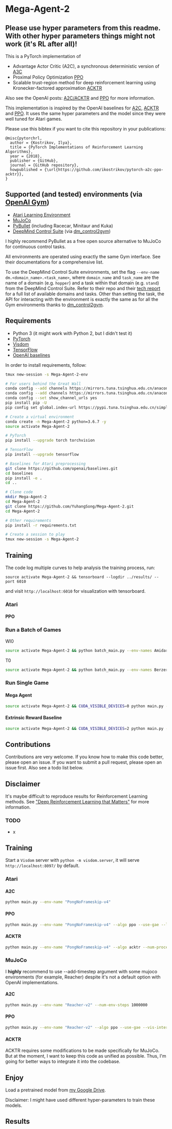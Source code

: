 # Mega-Agent-2

## Please use hyper parameters from this readme. With other hyper parameters things might not work (it's RL after all)!

This is a PyTorch implementation of
* Advantage Actor Critic (A2C), a synchronous deterministic version of [A3C](https://arxiv.org/pdf/1602.01783v1.pdf)
* Proximal Policy Optimization [PPO](https://arxiv.org/pdf/1707.06347.pdf)
* Scalable trust-region method for deep reinforcement learning using Kronecker-factored approximation [ACKTR](https://arxiv.org/abs/1708.05144)

Also see the OpenAI posts: [A2C/ACKTR](https://blog.openai.com/baselines-acktr-a2c/) and [PPO](https://blog.openai.com/openai-baselines-ppo/) for more information.

This implementation is inspired by the OpenAI baselines for [A2C](https://github.com/openai/baselines/tree/master/baselines/a2c), [ACKTR](https://github.com/openai/baselines/tree/master/baselines/acktr) and [PPO](https://github.com/openai/baselines/tree/master/baselines/ppo1). It uses the same hyper parameters and the model since they were well tuned for Atari games.

Please use this bibtex if you want to cite this repository in your publications:

    @misc{pytorchrl,
      author = {Kostrikov, Ilya},
      title = {PyTorch Implementations of Reinforcement Learning Algorithms},
      year = {2018},
      publisher = {GitHub},
      journal = {GitHub repository},
      howpublished = {\url{https://github.com/ikostrikov/pytorch-a2c-ppo-acktr}},
    }

## Supported (and tested) environments (via [OpenAI Gym](https://gym.openai.com))
* [Atari Learning Environment](https://github.com/mgbellemare/Arcade-Learning-Environment)
* [MuJoCo](http://mujoco.org)
* [PyBullet](http://pybullet.org) (including Racecar, Minitaur and Kuka)
* [DeepMind Control Suite](https://github.com/deepmind/dm_control) (via [dm_control2gym](https://github.com/martinseilair/dm_control2gym))

I highly recommend PyBullet as a free open source alternative to MuJoCo for continuous control tasks.

All environments are operated using exactly the same Gym interface. See their documentations for a comprehensive list.

To use the DeepMind Control Suite environments, set the flag `--env-name dm.<domain_name>.<task_name>`, where `domain_name` and `task_name` are the name of a domain (e.g. `hopper`) and a task within that domain (e.g. `stand`) from the DeepMind Control Suite. Refer to their repo and their [tech report](https://arxiv.org/abs/1801.00690) for a full list of available domains and tasks. Other than setting the task, the API for interacting with the environment is exactly the same as for all the Gym environments thanks to [dm_control2gym](https://github.com/martinseilair/dm_control2gym).

## Requirements

* Python 3 (it might work with Python 2, but I didn't test it)
* [PyTorch](http://pytorch.org/)
* [Visdom](https://github.com/facebookresearch/visdom)
* [TensorFlow](https://www.tensorflow.org/)
* [OpenAI baselines](https://github.com/openai/baselines)

In order to install requirements, follow:

```bash
tmux new-session -s Mega-Agent-2-env

# For users behind the Great Wall
conda config --add channels https://mirrors.tuna.tsinghua.edu.cn/anaconda/pkgs/free/
conda config --add channels https://mirrors.tuna.tsinghua.edu.cn/anaconda/pkgs/main/
conda config --set show_channel_urls yes
pip install pip -U
pip config set global.index-url https://pypi.tuna.tsinghua.edu.cn/simple

# Create a virtual environment
conda create -n Mega-Agent-2 python=3.6.7 -y
source activate Mega-Agent-2

# PyTorch
pip install --upgrade torch torchvision

# TensorFlow
pip install --upgrade tensorflow

# Baselines for Atari preprocessing
git clone https://github.com/openai/baselines.git
cd baselines
pip install -e .
cd ..

# Clone code
mkdir Mega-Agent-2
cd Mega-Agent-2
git clone https://github.com/YuhangSong/Mega-Agent-2.git
cd Mega-Agent-2

# Other requirements
pip install -r requirements.txt

# Create a session to play
tmux new-session -s Mega-Agent-2
```

## Training

The code log multiple curves to help analysis the training process, run:
```
source activate Mega-Agent-2 && tensorboard --logdir ../results/ --port 6010
```
and visit ```http://localhost:6010``` for visualization with tensorboard.

### Atari

#### PPO

### Run a Batch of Games

Wl0
```bash
source activate Mega-Agent-2 && python batch_main.py --env-names Amidar Assault Asterix Asteroids Atlantis BankHeist BattleZone BeamRider --cards 0 1 2 3 4 5 6 7
```

T0
```bash
source activate Mega-Agent-2 && python batch_main.py --env-names Berzerk Bowling Boxing Carnival --cards 0 1 2 3
```

### Run Single Game

#### Mega Agent

```bash
source activate Mega-Agent-2 && CUDA_VISIBLE_DEVICES=0 python main.py --env-name PongNoFrameskip-v4 --algo ppo --use-gae --lr 2.5e-4 --clip-param 0.1 --value-loss-coef 0.5 --num-processes 8 --num-steps 128 --num-mini-batch 4 --use-linear-lr-decay --use-linear-clip-decay --entropy-coef 0.01 --train-with-reward in --intrinsic-reward-type latent --random-noise-frame --epsilon 5.0 --latent-control-intrinsic-reward-type delta_uG__NONE__relu__sum__clip_G__hold_uG --latent-control-discount 0.99 --num-grid 7 --G-skip 1 --aux 14 --vis --vis-interval 1 --log-interval 1 --eval-interval 200 --save-interval 500
```

#### Extrinsic Reward Baseline

```bash
source activate Mega-Agent-2 && CUDA_VISIBLE_DEVICES=2 python main.py --env-name PongNoFrameskip-v4 --algo ppo --use-gae --lr 2.5e-4 --clip-param 0.1 --value-loss-coef 0.5 --num-processes 8 --num-steps 128 --num-mini-batch 4 --use-linear-lr-decay --use-linear-clip-decay --entropy-coef 0.01 --train-with-reward ex --intrinsic-reward-type latent --random-noise-frame --epsilon 5.0 --latent-control-intrinsic-reward-type delta_uG__NONE__relu__sum__clip_G__hold_uG --latent-control-discount 0.99 --num-grid 4 --G-skip 1 --aux 14 --vis --vis-interval 1 --log-interval 1 --eval-interval 200 --save-interval 500
```

## Contributions

Contributions are very welcome. If you know how to make this code better, please open an issue. If you want to submit a pull request, please open an issue first. Also see a todo list below.

## Disclaimer

It's maybe difficult to reproduce results for Reinforcement Learning methods. See ["Deep Reinforcement Learning that Matters"](https://arxiv.org/abs/1709.06560) for more information.

### TODO
* x

## Training

Start a `Visdom` server with `python -m visdom.server`, it will serve `http://localhost:8097/` by default.

### Atari
#### A2C

```bash
python main.py --env-name "PongNoFrameskip-v4"
```

#### PPO

```bash
python main.py --env-name "PongNoFrameskip-v4" --algo ppo --use-gae --lr 2.5e-4 --clip-param 0.1 --value-loss-coef 0.5 --num-processes 8 --num-steps 128 --num-mini-batch 4 --vis-interval 1 --log-interval 1 --use-linear-lr-decay --use-linear-clip-decay --entropy-coef 0.01
```

#### ACKTR

```bash
python main.py --env-name "PongNoFrameskip-v4" --algo acktr --num-processes 32 --num-steps 20
```

### MuJoCo

I **highly** recommend to use --add-timestep argument with some mujoco environments (for example, Reacher) despite it's not a default option with OpenAI implementations.

#### A2C

```bash
python main.py --env-name "Reacher-v2" --num-env-steps 1000000
```

#### PPO

```bash
python main.py --env-name "Reacher-v2" --algo ppo --use-gae --vis-interval 1  --log-interval 1 --num-steps 2048 --num-processes 1 --lr 3e-4 --entropy-coef 0 --value-loss-coef 0.5 --ppo-epoch 10 --num-mini-batch 32 --gamma 0.99 --tau 0.95 --num-env-steps 1000000 --use-linear-lr-decay
```

#### ACKTR

ACKTR requires some modifications to be made specifically for MuJoCo. But at the moment, I want to keep this code as unified as possible. Thus, I'm going for better ways to integrate it into the codebase.

## Enjoy

Load a pretrained model from [my Google Drive](https://drive.google.com/open?id=0Bw49qC_cgohKS3k2OWpyMWdzYkk).

Disclaimer: I might have used different hyper-parameters to train these models.

## Results

